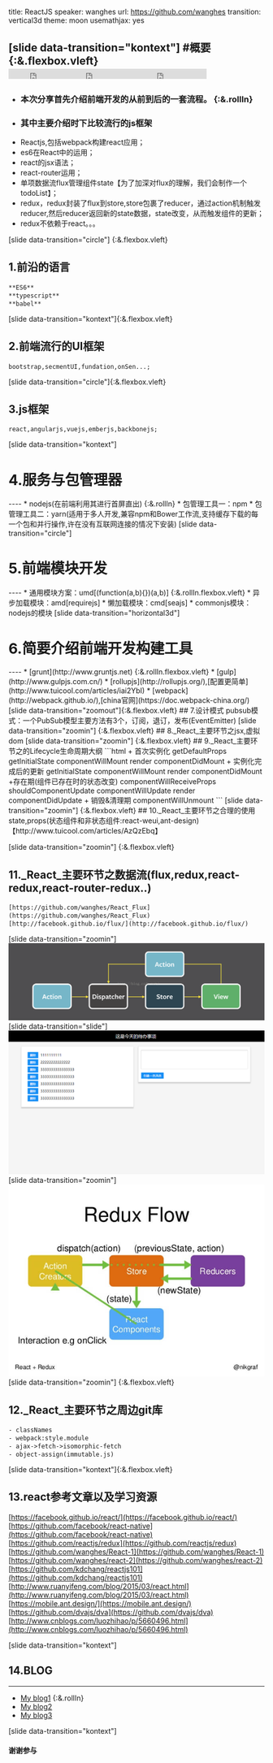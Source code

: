 title: ReactJS
speaker: wanghes
url: https://github.com/wanghes
transition: vertical3d
theme: moon
usemathjax: yes

[slide data-transition="kontext"]
#概要 {:&.flexbox.vleft}
 <small style="vertical-align:middle;display:inline-block"><iframe src="http://ghbtns.com/github-btn.html?user=wanghes&repo=React_Flux&type=watch&count=true" allowtransparency="true" frameborder="0" scrolling="0" width="110" height="20" style="width:110px;height:20px;  background-color: transparent;"></iframe><iframe src="http://ghbtns.com/github-btn.html?user=wanghes&repo=React_Flux&type=fork&count=true" allowtransparency="true" frameborder="0" scrolling="0" width="110" height="20" style="width:110px;height:20px;  background-color: transparent;"></iframe><iframe src="http://ghbtns.com/github-btn.html?user=wanghes&repo=React_Flux&type=follow&count=false" allowtransparency="true" frameborder="0" scrolling="0" width="170" height="20" style="width:170px;height:20px;  background-color: transparent;"></iframe></small>
----
* ### 本次分享首先介绍前端开发的从前到后的一套流程。 {:&.rollIn}
* ### 其中主要介绍时下比较流行的js框架
* Reactjs,包括webpack构建react应用；
* es6在React中的运用；
* react的jsx语法；
* react-router运用；
* 单项数据流flux管理组件state【为了加深对flux的理解，我们会制作一个todoList】；
* redux，redux封装了flux到store,store包裹了reducer，通过action机制触发reducer,然后reducer返回新的state数据，state改变，从而触发组件的更新；
* redux不依赖于react。。。


[slide data-transition="circle"]
{:&.flexbox.vleft}
## 1.前沿的语言
    **ES6**
    **typescript**
    **babel**
[slide data-transition="kontext"]{:&.flexbox.vleft}
## 2.前端流行的UI框架
    bootstrap,secmentUI,fundation,onSen...;
[slide data-transition="circle"]{:&.flexbox.vleft}
## 3.js框架
    react,angularjs,vuejs,emberjs,backbonejs;
[slide data-transition="kontext"]
<h1 style="text-align:left;">4.服务与包管理器</h1>
----
* nodejs(在前端利用其进行首屏直出) {:&.rollIn}
* 包管理工具一：npm
* 包管理工具二：yarn(适用于多人开发,兼容npm和Bower工作流,支持缓存下载的每一个包和并行操作,许在没有互联网连接的情况下安装)
[slide data-transition="circle"]
<h1 style="text-align:left;">5.前端模块开发</h1>
----
* 通用模块方案：umd[(function(a,b){})(a,b)] {:&.rollIn.flexbox.vleft}
* 异步加载模块：amd[requirejs]
* 懒加载模块：cmd[seajs]
* commonjs模块：nodejs的模块
[slide data-transition="horizontal3d"]
<h1 style="text-align:left;">6.简要介绍前端开发构建工具</h1>
----
* [grunt](http://www.gruntjs.net) {:&.rollIn.flexbox.vleft}
* [gulp](http://www.gulpjs.com.cn/)
* [rollupjs](http://rollupjs.org/),[配置更简单](http://www.tuicool.com/articles/iai2YbI)
* [webpack](http://webpack.github.io/),[china官网](https://doc.webpack-china.org/)
[slide data-transition="zoomout"]{:&.flexbox.vleft}
## 7.设计模式
    pubsub模式：一个PubSub模型主要方法有3个，订阅，退订，发布(EventEmitter)
[slide data-transition="zoomin"] {:&.flexbox.vleft}
## 8._React_主要环节之jsx,虚拟dom
[slide data-transition="zoomin"] {:&.flexbox.vleft}
## 9._React_主要环节之的Lifecycle生命周期大纲
    ```html
        + 首次实例化
        getDefaultProps
        getInitialState
        componentWillMount
        render
        componentDidMount
        + 实例化完成后的更新
        getInitialState
        componentWillMount
        render
        componentDidMount
        +存在期(组件已存在时的状态改变)
        componentWillReceiveProps
        shouldComponentUpdate
        componentWillUpdate
        render
        componentDidUpdate
        + 销毁&清理期
        componentWillUnmount
        ```
[slide data-transition="zoomin"] {:&.flexbox.vleft}
## 10._React_主要环节之合理的使用state,props(状态组件和非状态组件:react-weui,ant-design)
    【http://www.tuicool.com/articles/AzQzEbq】

[slide data-transition="zoomin"] {:&.flexbox.vleft}
## 11._React_主要环节之数据流(flux,redux,react-redux,react-router-redux..)
    [https://github.com/wanghes/React_Flux](https://github.com/wanghes/React_Flux)
    [http://facebook.github.io/flux/](http://facebook.github.io/flux/)
[slide data-transition="zoomin"]
    ![](/img/20160823164658810.png)
[slide data-transition="slide"]
    ![](/img/asas.png)
[slide data-transition="zoomin"]
   ![](/img/bg2016091802.jpg)
[slide data-transition="zoomin"] {:&.flexbox.vleft}
## 12._React_主要环节之周边git库
    - classNames
    - webpack:style.module
    - ajax->fetch->isomorphic-fetch
    - object-assign(immutable.js)
[slide data-transition="kontext"]{:&.flexbox.vleft}
## 13.react参考文章以及学习资源
 [https://facebook.github.io/react/](https://facebook.github.io/react/)
 [https://github.com/facebook/react-native](https://github.com/facebook/react-native)
 [https://github.com/reactjs/redux](https://github.com/reactjs/redux)
 [https://github.com/wanghes/React-1](https://github.com/wanghes/React-1)
 [https://github.com/wanghes/react-2](https://github.com/wanghes/react-2)
 [https://github.com/kdchang/reactjs101](https://github.com/kdchang/reactjs101)
 [http://www.ruanyifeng.com/blog/2015/03/react.html](http://www.ruanyifeng.com/blog/2015/03/react.html)
 [https://mobile.ant.design/](https://mobile.ant.design/)
 [https://github.com/dvajs/dva](https://github.com/dvajs/dva)
 [http://www.cnblogs.com/luozhihao/p/5660496.html](http://www.cnblogs.com/luozhihao/p/5660496.html)


[slide data-transition="kontext"]
## 14.BLOG
----
* [My blog1](http://blog.mousebird.cn/) {:&.rollIn}
* [My blog2](http://code.mousebird.cn/)
* [My blog3](http://mousebird.cn/)

 [slide data-transition="kontext"]
 #### 谢谢参与